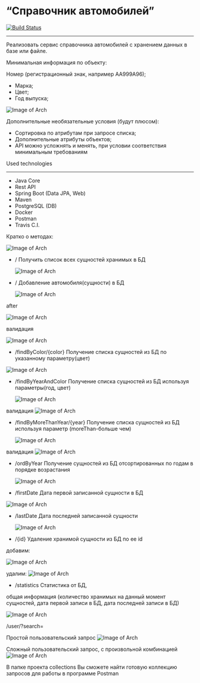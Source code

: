 # “Справочник автомобилей”

[![Build Status](https://app.travis-ci.com/SlartiBartFast-art/car_Directory.svg?branch=master)](https://app.travis-ci.com/SlartiBartFast-art/car_Directory)
____________________

   Реализовать сервис справочника автомобилей с хранением
данных в базе или файле.

Минимальная информация по объекту:

 Номер (регистрационный знак, например АА999А96);
- Марка;
- Цвет;
- Год выпуска;

![Image of Arch](https://github.com/SlartiBartFast-art/car_Directory/blob/master/image/Screenshot_1.jpg)

Дополнительные необязательные условия (будут плюсом):
- Сортировка по атрибутам при запросе списка;
- Дополнительные атрибуты объектов;
- API можно усложнять и менять, при условии соответствия минимальным
требованиям

Used technologies
______________________________________________
- Java Core
- Rest API
- Spring Boot (Data JPA, Web)
- Maven
- PostgreSQL (DB) 
- Docker
- Postman
- Travis C.I.


Кратко о методах:

![Image of Arch](https://github.com/SlartiBartFast-art/car_Directory/blob/master/image/Screenshot_5.jpg)

- /
Получить список всех сущностей хранимых в БД
  
  ![Image of Arch](https://github.com/SlartiBartFast-art/car_Directory/blob/master/image/Screenshot_3.jpg)
 
- /
Добавление автомобиля(сущности) в БД
  
  ![Image of Arch](https://github.com/SlartiBartFast-art/car_Directory/blob/master/image/Screenshot_4.jpg)

after

![Image of Arch](https://github.com/SlartiBartFast-art/car_Directory/blob/master/image/Screenshot_6.jpg)

валидация

![Image of Arch](https://github.com/SlartiBartFast-art/car_Directory/blob/master/image/Screenshot_7.jpg)

- /findByColor/{color}
Получение списка сущностей из БД по указанному параметру(цвет)
  
![Image of Arch](https://github.com/SlartiBartFast-art/car_Directory/blob/master/image/Screenshot_8.jpg)


- /findByYearAndColor
  Получение списка сущностей из БД используя параметры(год, цвет)
  
  ![Image of Arch](https://github.com/SlartiBartFast-art/car_Directory/blob/master/image/Screenshot_9.jpg)

валидация
![Image of Arch](https://github.com/SlartiBartFast-art/car_Directory/blob/master/image/Screenshot_17.jpg)

- /findByMoreThanYear/{year}
  Получение списка сущностей из БД используя параметр (moreThan-больше чем)
  
  ![Image of Arch](https://github.com/SlartiBartFast-art/car_Directory/blob/master/image/Screenshot_10.jpg)

валидация
![Image of Arch](https://github.com/SlartiBartFast-art/car_Directory/blob/master/image/Screenshot_18.jpg)

- /ordByYear
  Получение сущностей из БД отсортированных по годам в порядке возрастания
  
  ![Image of Arch](https://github.com/SlartiBartFast-art/car_Directory/blob/master/image/Screenshot_11.jpg)

- /firstDate
  Дата первой записанной сущности в БД

![Image of Arch](https://github.com/SlartiBartFast-art/car_Directory/blob/master/image/Screenshot_12.jpg)
 
- /lastDate
Дата последней записанной сущности
  
  ![Image of Arch](https://github.com/SlartiBartFast-art/car_Directory/blob/master/image/Screenshot_13.jpg)

- /{id}
  Удаление хранимой сущности из БД по ее id
  
добавим:

![Image of Arch](https://github.com/SlartiBartFast-art/car_Directory/blob/master/image/Screenshot_14.jpg)

удалим:
![Image of Arch](https://github.com/SlartiBartFast-art/car_Directory/blob/master/image/Screenshot_15.jpg)

  
- /statistics
Статистика от БД,
  
общая информация
(количество хранимых на данный момент сущностей,
  дата первой записи в БД, 
  дата последней записи в БД)
  
![Image of Arch](https://github.com/SlartiBartFast-art/car_Directory/blob/master/image/Screenshot_16.jpg)

/user/?search= 

Простой пользовательский запрос
![Image of Arch](https://github.com/SlartiBartFast-art/car_Directory/blob/master/image/Screenshot_19.jpg)

Сложный пользовательский запрос, с произвольной комбинацией
![Image of Arch](https://github.com/SlartiBartFast-art/car_Directory/blob/master/image/Screenshot_17.jpg)

В папке проекта collections Вы сможете найти готовую коллекцию запросов для работы в программе Postman 
  




